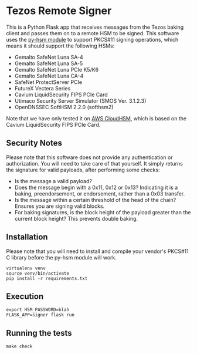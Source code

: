 # Tezos Remote Signer

This is a Python Flask app that receives messages from the Tezos baking client and passes them on to a remote HSM to be signed. This software uses the [py-hsm module](https://github.com/bentonstark/py-hsm) to support PKCS#11 signing operations, which means it should support the following HSMs:

* Gemalto SafeNet Luna SA-4
* Gemalto SafeNet Luna SA-5
* Gemalto SafeNet Luna PCIe K5/K6
* Gemalto SafeNet Luna CA-4
* SafeNet ProtectServer PCIe
* FutureX Vectera Series
* Cavium LiquidSecurity FIPS PCIe Card
* Utimaco Security Server Simulator (SMOS Ver. 3.1.2.3)
* OpenDNSSEC SoftHSM 2.2.0 (softhsm2)

Note that we have only tested it on [AWS CloudHSM](https://aws.amazon.com/cloudhsm/), which is based on the Cavium LiquidSecurity FIPS PCIe Card.

## Security Notes

Please note that this software does not provide any authentication or authorization. You will need to take care of that yourself. It simply returns the signature for valid payloads, after performing some checks:
* Is the message a valid payload?
* Does the message begin with a 0x11, 0x12 or 0x13? Indicating it is a baking, preendorsement, or endorsement, rather than a 0x03 transfer.
* Is the message within a certain threshold of the head of the chain? Ensures you are signing valid blocks.
* For baking signatures, is the block height of the payload greater than the current block height? This prevents double baking.

## Installation

Please note that you will need to install and compile your vendor's PKCS#11 C library before the py-hsm module will work.
```
virtualenv venv
source venv/bin/activate
pip install -r requirements.txt
```

## Execution
```
export HSM_PASSWORD=blah
FLASK_APP=signer flask run
```

## Running the tests
```
make check
```
